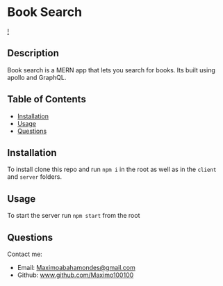 # Book Search

[!]()

## Description 

Book search is a MERN app that lets you search for books. Its built using apollo and GraphQL.

## Table of Contents

- [Installation](#installation)
- [Usage](#usage)
- [Questions](#questions)

## Installation

To install clone this repo and run `npm i` in the root as well as in the `client` and `server` folders. 

## Usage 

To start the server run `npm start` from the root 

## Questions

Contact me:

* Email: Maximoabahamondes@gmail.com
* Github: www.github.com/Maximo100100

